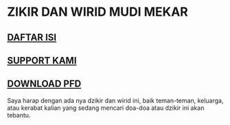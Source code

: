 <style>
    body {background-image: "/TESTING/ASET/LOGO.jpg"}
</style>

# ZIKIR DAN WIRID MUDI MEKAR

## [DAFTAR ISI](/TESTING/DAFTAR%20ISI/)
## [SUPPORT KAMI](/TESTING/SUPPORT%20KAMI/)
## [DOWNLOAD PFD](/TESTING/DOWNLOAD%20PDF/)


Saya harap dengan ada nya dzikir dan wirid ini, baik teman-teman, keluarga,
atau kerabat kalian yang sedang mencari doa-doa atau dzikir ini akan tebantu.
 